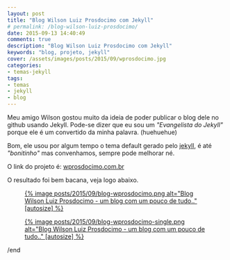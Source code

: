 ```yaml
---
layout: post
title: "Blog Wilson Luiz Prosdocimo com Jekyll"
# permalink: /blog-wilson-luiz-prosdocimo/
date: 2015-09-13 14:40:49
comments: true
description: "Blog Wilson Luiz Prosdocimo com Jekyll"
keywords: "blog, projeto, jekyll"
cover: /assets/images/posts/2015/09/wprosdocimo.jpg
categories:
- temas-jekyll
tags:
- temas
- jekyll
- blog
---
```


Meu amigo Wilson gostou muito da ideia de poder publicar o blog dele no github usando Jekyll. Pode-se dizer que eu sou um _"Evangelista do Jekyll"_ porque ele é um convertido da minha palavra. (huehuehue)

Bom, ele usou por algum tempo o tema default gerado pelo [jekyll](http://jekyllrb.com/), é até _"bonitinho"_ mas convenhamos, sempre pode melhorar né.

O link do projeto é: [wprosdocimo.com.br](http://wprosdocimo.com.br/)

O resultado foi bem bacana, veja logo abaixo.

<figure class="thumb">
  <a href="{{ 'posts/2015/09/blog-wprosdocimo.png' | asset_path }}" class="swipebox" rel="gallery" title="{{ page.title }}">
    {% image posts/2015/09/blog-wprosdocimo.png alt="Blog Wilson Luiz Prosdocimo - um blog com um pouco de tudo.." [autosize] %}
  </a>
</figure>

<figure class="thumb">
  <a href="{{ 'posts/2015/09/blog-wprosdocimo-single.png' | asset_path }}" class="swipebox" rel="gallery" title="{{ page.title }}">
    {% image posts/2015/09/blog-wprosdocimo-single.png alt="Blog Wilson Luiz Prosdocimo - um blog com um pouco de tudo.." [autosize] %}
  </a>
</figure>

/end
